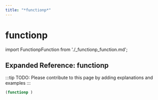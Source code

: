 ```yaml
---
title: "*functionp*"
---
```


# functionp

import FunctionpFunction from './_functionp_function.md';

<FunctionpFunction />

## Expanded Reference: functionp

:::tip
TODO: Please contribute to this page by adding explanations and examples
:::

```lisp
(functionp )
```
